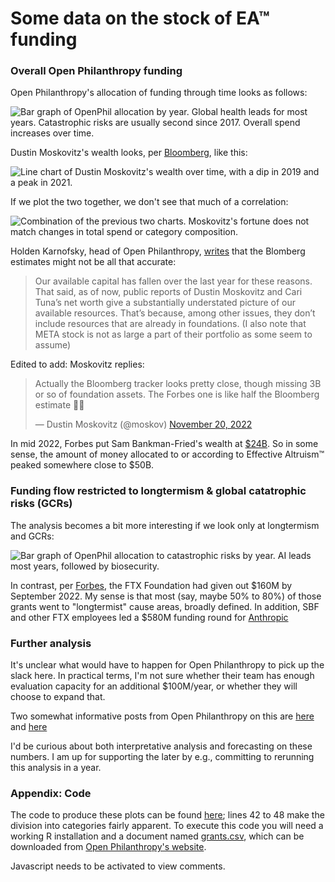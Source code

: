 Some data on the stock of EA™ funding 
=====================================

### Overall Open Philanthropy funding

Open Philanthropy's allocation of funding through time looks as follows:

![Bar graph of OpenPhil allocation by year. Global health leads for most years. Catastrophic risks are usually second since 2017. Overall spend increases over time.](https://i.imgur.com/RwD1pP9.png)

Dustin Moskovitz's wealth looks, per [Bloomberg](https://www.bloomberg.com/billionaires/profiles/dustin-a-moskovitz), like this:

![Line chart of Dustin Moskovitz's wealth over time, with a dip in 2019 and a peak in 2021.](https://i.imgur.com/cObIgOQ.png)

If we plot the two together, we don't see that much of a correlation:

![Combination of the previous two charts. Moskovitz's fortune does not match changes in total spend or category composition.](https://i.imgur.com/NhhiLqd.png)

Holden Karnofsky, head of Open Philanthropy, [writes](https://forum.effectivealtruism.org/posts/mCCutDxCavtnhxhBR/some-comments-on-recent-ftx-related-events) that the Blomberg estimates might not be all that accurate:

> Our available capital has fallen over the last year for these reasons. That said, as of now, public reports of Dustin Moskovitz and Cari Tuna’s net worth give a substantially understated picture of our available resources. That’s because, among other issues, they don’t include resources that are already in foundations. (I also note that META stock is not as large a part of their portfolio as some seem to assume)

Edited to add: Moskovitz replies:

<blockquote class="twitter-tweet tw-align-center"><p lang="en" dir="ltr">Actually the Bloomberg tracker looks pretty close, though missing 3B or so of foundation assets. The Forbes one is like half the Bloomberg estimate 🤷‍♂️</p>&mdash; Dustin Moskovitz (@moskov) <a href="https://twitter.com/moskov/status/1594337871355207680?ref_src=twsrc%5Etfw">November 20, 2022</a></blockquote> <script async src="https://platform.twitter.com/widgets.js" charset="utf-8"></script>

In mid 2022, Forbes put Sam Bankman-Fried's wealth at [$24B](https://www.forbes.com/profile/sam-bankman-fried/?sh=706b96804449). So in some sense, the amount of money allocated to or according to Effective Altruism™ peaked somewhere close to $50B.

### Funding flow restricted to longtermism & global catatrophic risks (GCRs)

The analysis becomes a bit more interesting if we look only at longtermism and GCRs:

![Bar graph of OpenPhil allocation to catastrophic risks by year. AI leads most years, followed by biosecurity.](https://i.imgur.com/OZwHMtV.png)

In contrast, per [Forbes](https://web.archive.org/web/20221116022228/https://fortune.com/2022/11/14/balkman-fried-ftx-collapse-threatens-effective-altruism-billions-charity-philanthropy/), the FTX Foundation had given out $160M by September 2022. My sense is that most (say, maybe 50% to 80%) of those grants went to "longtermist" cause areas, broadly defined. In addition, SBF and other FTX employees led a $580M funding round for [Anthropic](https://www.privateequitywire.co.uk/2022/05/05/314319/ftx-ceo-leads-580m-series-b-round-anthropic)

### Further analysis 

It's unclear what would have to happen for Open Philanthropy to pick up the slack here. In practical terms, I'm not sure whether their team has enough evaluation capacity for an additional $100M/year, or whether they will choose to expand that. 

Two somewhat informative posts from Open Philanthropy on this are [here](https://forum.effectivealtruism.org/posts/HPdWWetJbv4z8eJEe/open-phil-is-seeking-applications-from-grantees-impacted-by) and [here](https://forum.effectivealtruism.org/posts/mCCutDxCavtnhxhBR/some-comments-on-recent-ftx-related-events)

I'd be curious about both interpretative analysis and forecasting on these numbers. I am up for supporting the later by e.g., committing to rerunning this analysis in a year.

### Appendix: Code

The code to produce these plots can be found [here](./.source/analysis.R); lines 42 to 48 make the division into categories fairly apparent. To execute this code you will need a working R installation and a document named [grants.csv](./.source/grants.csv), which can be downloaded from [Open Philanthropy's website](https://www.openphilanthropy.org/grants/).

<p><section id="isso-thread">
  <noscript>Javascript needs to be activated to view comments.</noscript>
</section></p>
